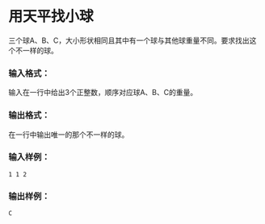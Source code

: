 # 用天平找小球
三个球A、B、C，大小形状相同且其中有一个球与其他球重量不同。要求找出这个不一样的球。

### 输入格式：
输入在一行中给出3个正整数，顺序对应球A、B、C的重量。

### 输出格式：
在一行中输出唯一的那个不一样的球。

### 输入样例：
```
1 1 2
```
### 输出样例：
```
C
```